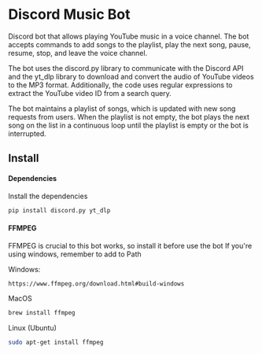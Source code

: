 # Discord Music Bot
Discord bot that allows playing YouTube music in a voice channel. The bot accepts commands to add songs to the playlist, play the next song, pause, resume, stop, and leave the voice channel.

The bot uses the discord.py library to communicate with the Discord API and the yt_dlp library to download and convert the audio of YouTube videos to the MP3 format. Additionally, the code uses regular expressions to extract the YouTube video ID from a search query.

The bot maintains a playlist of songs, which is updated with new song requests from users. When the playlist is not empty, the bot plays the next song on the list in a continuous loop until the playlist is empty or the bot is interrupted.

## Install
#### Dependencies

Install the dependencies
```sh
pip install discord.py yt_dlp
``` 

#### FFMPEG

FFMPEG is crucial to this bot works, so install it before use the bot
If you're using windows, remember to add to Path

Windows:
```sh
https://www.ffmpeg.org/download.html#build-windows
```

MacOS
```sh
brew install ffmpeg
``` 

Linux (Ubuntu)
```sh
sudo apt-get install ffmpeg
``` 
